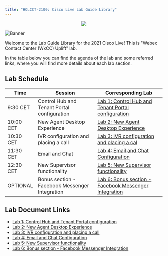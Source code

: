 ```yaml
---
title: "HOLCCT-2100: Cisco Live Lab Guide Library"
---
```

<p align="center">
  <img src="https://ayankovs-ccp-s3.s3.eu-west-3.amazonaws.com/CiscoLiveLogo.jpg">
</p>

![Banner](images/wxccbanner.jpg)

Welcome to the Lab Guide Library for the 2021 Cisco Live! This is "Webex Contact Center (WxCC) Uplift" lab. 

In the table below you can find the agenda of the lab and some referred links, where you will find more details about each lab section.

## Lab Schedule

| Time | Session | Corresponding Lab |
| ---- | ------- | ----------------- |
| 9:30 CET | Control Hub and Tenant Portal configuration |  [Lab 1: Control Hub and Tenant Portal configuration](labslive/lab1.md) |
| 10:00 CET | New Agent Desktop Experience | [Lab 2: New Agent Desktop Experience](labslive/lab2.md) |
| 10:30 CET | IVR configuration and placing a call | [Lab 3: IVR configuration and placing a cal](labslive/lab3.md) |
| 11:30 CET | Email and Chat | [Lab 4: Email and Chat Configuration](labslive/lab4.md)|
| 12:30 CET | New Supervisor functionality | [Lab 5: New Supervisor functionality](labslive/lab5.md) |
| OPTIONAL | Bonus section - Facebook Messenger Integration |  [Lab 6: Bonus section - Facebook Messenger Integration](labslive/lab6.md) |



## Lab Document Links

* [Lab 1: Control Hub and Tenant Portal configuration](labslive/lab1.md)
* [Lab 2: New Agent Desktop Experience](labslive/lab2.md)
* [Lab 3: IVR configuration and placing a call](labslive/lab3.md)
* [Lab 4: Email and Chat Configuration](labslive/lab4.md)
* [Lab 5: New Supervisor functionality](labslive/lab5.md)
* [Lab 6: Bonus section - Facebook Messenger Integration](labslive/lab6.md)


